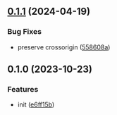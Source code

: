 

## [0.1.1](https://github.com/CyanSalt/vite-plugin-auto-preload/compare/v0.1.0...v0.1.1) (2024-04-19)


### Bug Fixes

* preserve crossorigin ([558608a](https://github.com/CyanSalt/vite-plugin-auto-preload/commit/558608aca172130749b849af4365e4db1badffb3))

## 0.1.0 (2023-10-23)


### Features

* init ([e6ff15b](https://github.com/CyanSalt/vite-plugin-auto-preload/commit/e6ff15b821f6c0d47428e6b269fb5356e6061f34))
